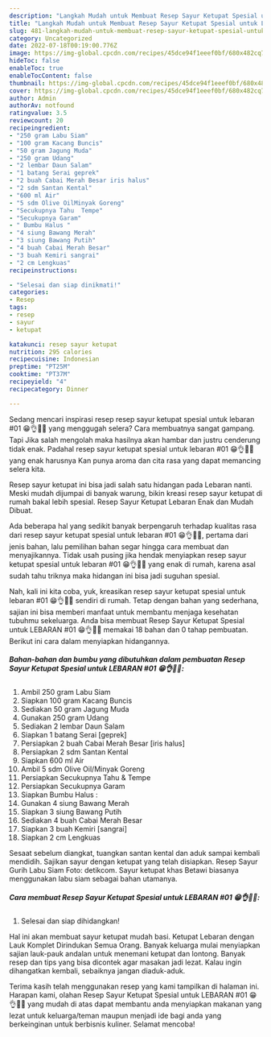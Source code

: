 ```yaml
---
description: "Langkah Mudah untuk Membuat Resep Sayur Ketupat Spesial untuk LEBARAN #01 😁👌🎊🎉 yang Menggugah Selera, Buat Buka Puasa}"
title: "Langkah Mudah untuk Membuat Resep Sayur Ketupat Spesial untuk LEBARAN #01 😁👌🎊🎉 yang Menggugah Selera, Buat Buka Puasa}"
slug: 481-langkah-mudah-untuk-membuat-resep-sayur-ketupat-spesial-untuk-lebaran-01-yang-menggugah-selera-buat-buka-puasa
category: Uncategorized
date: 2022-07-18T00:19:00.776Z
image: https://img-global.cpcdn.com/recipes/45dce94f1eeef0bf/680x482cq70/resep-sayur-ketupat-spesial-untuk-lebaran-01-foto-resep-utama.jpg
hideToc: false
enableToc: true
enableTocContent: false
thumbnail: https://img-global.cpcdn.com/recipes/45dce94f1eeef0bf/680x482cq70/resep-sayur-ketupat-spesial-untuk-lebaran-01-foto-resep-utama.jpg
cover: https://img-global.cpcdn.com/recipes/45dce94f1eeef0bf/680x482cq70/resep-sayur-ketupat-spesial-untuk-lebaran-01-foto-resep-utama.jpg
author: Admin
authorAv: notfound
ratingvalue: 3.5
reviewcount: 20
recipeingredient:
- "250 gram Labu Siam"
- "100 gram Kacang Buncis"
- "50 gram Jagung Muda"
- "250 gram Udang"
- "2 lembar Daun Salam"
- "1 batang Serai geprek"
- "2 buah Cabai Merah Besar iris halus"
- "2 sdm Santan Kental"
- "600 ml Air"
- "5 sdm Olive OilMinyak Goreng"
- "Secukupnya Tahu  Tempe"
- "Secukupnya Garam"
- " Bumbu Halus "
- "4 siung Bawang Merah"
- "3 siung Bawang Putih"
- "4 buah Cabai Merah Besar"
- "3 buah Kemiri sangrai"
- "2 cm Lengkuas"
recipeinstructions:

- "Selesai dan siap dinikmati!"
categories:
- Resep
tags:
- resep
- sayur
- ketupat

katakunci: resep sayur ketupat 
nutrition: 295 calories
recipecuisine: Indonesian
preptime: "PT25M"
cooktime: "PT37M"
recipeyield: "4"
recipecategory: Dinner

---
```



Sedang mencari inspirasi resep resep sayur ketupat spesial untuk lebaran #01 😁👌🎊🎉 yang menggugah selera? Cara membuatnya sangat gampang. Tapi Jika salah mengolah maka hasilnya akan hambar dan justru cenderung tidak enak. Padahal resep sayur ketupat spesial untuk lebaran #01 😁👌🎊🎉 yang enak harusnya Kan punya aroma dan cita rasa yang dapat memancing selera kita.


Resep sayur ketupat ini bisa jadi salah satu hidangan pada Lebaran nanti. Meski mudah dijumpai di banyak warung, bikin kreasi resep sayur ketupat di rumah bakal lebih spesial. Resep Sayur Ketupat Lebaran Enak dan Mudah Dibuat.

Ada beberapa hal yang sedikit banyak berpengaruh terhadap kualitas rasa dari resep sayur ketupat spesial untuk lebaran #01 😁👌🎊🎉, pertama dari jenis bahan, lalu pemilihan bahan segar hingga cara membuat dan menyajikannya. Tidak usah pusing jika hendak menyiapkan resep sayur ketupat spesial untuk lebaran #01 😁👌🎊🎉 yang enak di rumah, karena asal sudah tahu triknya maka hidangan ini bisa jadi suguhan spesial.


Nah, kali ini kita coba, yuk, kreasikan resep sayur ketupat spesial untuk lebaran #01 😁👌🎊🎉 sendiri di rumah. Tetap dengan bahan yang sederhana, sajian ini bisa memberi manfaat untuk membantu menjaga kesehatan tubuhmu sekeluarga. Anda bisa membuat Resep Sayur Ketupat Spesial untuk LEBARAN #01 😁👌🎊🎉 memakai 18 bahan dan 0 tahap pembuatan. Berikut ini cara dalam menyiapkan hidangannya.

<!--inarticleads1-->

##### Bahan-bahan dan bumbu yang dibutuhkan dalam pembuatan Resep Sayur Ketupat Spesial untuk LEBARAN #01 😁👌🎊🎉:

1. Ambil 250 gram Labu Siam
1. Siapkan 100 gram Kacang Buncis
1. Sediakan 50 gram Jagung Muda
1. Gunakan 250 gram Udang
1. Sediakan 2 lembar Daun Salam
1. Siapkan 1 batang Serai [geprek]
1. Persiapkan 2 buah Cabai Merah Besar [iris halus]
1. Persiapkan 2 sdm Santan Kental
1. Siapkan 600 ml Air
1. Ambil 5 sdm Olive Oil/Minyak Goreng
1. Persiapkan Secukupnya Tahu &amp; Tempe
1. Persiapkan Secukupnya Garam
1. Siapkan  Bumbu Halus :
1. Gunakan 4 siung Bawang Merah
1. Siapkan 3 siung Bawang Putih
1. Sediakan 4 buah Cabai Merah Besar
1. Siapkan 3 buah Kemiri [sangrai]
1. Siapkan 2 cm Lengkuas


Sesaat sebelum diangkat, tuangkan santan kental dan aduk sampai kembali mendidih. Sajikan sayur dengan ketupat yang telah disiapkan. Resep Sayur Gurih Labu Siam Foto: detikcom. Sayur ketupat khas Betawi biasanya menggunakan labu siam sebagai bahan utamanya. 

<!--inarticleads2-->

##### Cara membuat Resep Sayur Ketupat Spesial untuk LEBARAN #01 😁👌🎊🎉:


1. Selesai dan siap dihidangkan!

Hal ini akan membuat sayur ketupat mudah basi. Ketupat Lebaran dengan Lauk Komplet Dirindukan Semua Orang. Banyak keluarga mulai menyiapkan sajian lauk-pauk andalan untuk menemani ketupat dan lontong. Banyak resep dan tips yang bisa dicontek agar masakan jadi lezat. Kalau ingin dihangatkan kembali, sebaiknya jangan diaduk-aduk. 

Terima kasih telah menggunakan resep yang kami tampilkan di halaman ini. Harapan kami, olahan Resep Sayur Ketupat Spesial untuk LEBARAN #01 😁👌🎊🎉 yang mudah di atas dapat membantu anda menyiapkan makanan yang lezat untuk keluarga/teman maupun menjadi ide bagi anda yang berkeinginan untuk berbisnis kuliner. Selamat mencoba!

